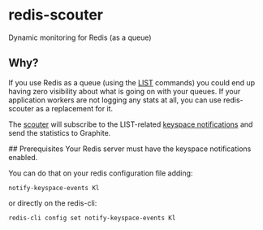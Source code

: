 # redis-scouter
Dynamic monitoring for Redis (as a queue)

## Why?
If you use Redis as a queue (using the [LIST](http://redis.io/commands#list) commands) you could end up having zero visibility about what is going on with your queues. If your application workers are not logging any stats at all, you can use redis-scouter as a replacement for it.

The [scouter](http://dragonball.wikia.com/wiki/Scouter) will subscribe to the LIST-related [keyspace notifications](http://redis.io/topics/notifications) and send the statistics to Graphite.

## Prerequisites
Your Redis server must have the keyspace notifications enabled.

You can do that on your redis configuration file adding:
```
notify-keyspace-events Kl
```

or directly on the redis-cli:
```
redis-cli config set notify-keyspace-events Kl
```
